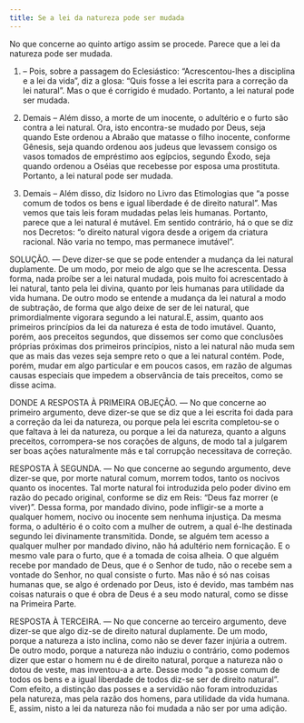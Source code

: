 ```yaml
---
title: Se a lei da natureza pode ser mudada
---
```


No que concerne ao quinto artigo assim se procede. Parece que a lei da natureza pode ser mudada.  

1. – Pois, sobre a passagem do Eclesiástico: “Acrescentou-lhes a disciplina e a lei da vida”, diz a glosa: “Quis fosse a lei escrita para a correção da lei natural”. Mas o que é corrigido é mudado. Portanto, a lei natural pode ser mudada.  

2. Demais – Além disso, a morte de um inocente, o adultério e o furto são contra a lei natural. Ora, isto encontra-se mudado por Deus, seja quando Este ordenou a Abraão que matasse o filho inocente, conforme Gênesis, seja quando ordenou aos judeus que levassem consigo os vasos tomados de empréstimo aos egípcios, segundo Êxodo, seja quando ordenou a Oséias que recebesse por esposa uma prostituta. Portanto, a lei natural pode ser mudada.  

3. Demais – Além disso, diz Isidoro no Livro das Etimologias que “a posse comum de todos os bens e igual liberdade é de direito natural”. Mas vemos que tais leis foram mudadas pelas leis humanas. Portanto, parece que a lei natural é mutável.  Em sentido contrário, há o que se diz nos Decretos: “o direito natural vigora desde a origem da criatura racional. Não varia no tempo, mas permanece imutável”.  

SOLUÇÃO. — Deve dizer-se que se pode entender a mudança da lei natural duplamente. De um modo, por meio de algo que se lhe acrescenta. Dessa forma, nada proíbe ser a lei natural mudada, pois muito foi acrescentado à lei natural, tanto pela lei divina, quanto por leis humanas para utilidade da vida humana. De outro modo se entende a mudança da lei natural a modo de subtração, de forma que algo deixe de ser de lei natural, que primordialmente vigorara segundo a lei natural.E, assim, quanto aos primeiros princípios da lei da natureza é esta de todo imutável. Quanto, porém, aos preceitos segundos, que dissemos ser como que conclusões próprias próximas dos primeiros princípios, nisto a lei natural não muda sem que as mais das vezes seja sempre reto o que a lei natural contém. Pode, porém, mudar em algo particular e em poucos casos, em razão de algumas causas especiais que impedem a observância de tais preceitos, como se disse acima.  

DONDE A RESPOSTA À PRIMEIRA OBJEÇÃO. — No que concerne ao primeiro argumento, deve dizer-se que se diz que a lei escrita foi dada para a correção da lei da natureza, ou porque pela lei escrita completou-se o que faltava à lei da natureza, ou porque a lei da natureza, quanto a alguns preceitos, corrompera-se nos corações de alguns, de modo tal a julgarem ser boas ações naturalmente más e tal corrupção necessitava de correção. 

RESPOSTA À SEGUNDA. — No que concerne ao segundo argumento, deve dizer-se que, por morte natural comum, morrem todos, tanto os nocivos quanto os inocentes. Tal morte natural foi introduzida pelo poder divino em razão do pecado original, conforme se diz em Reis: “Deus faz morrer (e viver)”. Dessa forma, por mandado divino, pode infligir-se a morte a qualquer homem, nocivo ou inocente sem nenhuma injustiça. Da mesma forma, o adultério é o coito com a mulher de outrem, a qual é-lhe destinada segundo lei divinamente transmitida. Donde, se alguém tem acesso a qualquer mulher por mandado divino, não há adultério nem fornicação. E o mesmo vale para o furto, que é a tomada de coisa alheia. O que alguém recebe por mandado de Deus, que é o Senhor de tudo, não o recebe sem a vontade do Senhor, no qual consiste o furto. Mas não é só nas coisas humanas que, se algo é ordenado por Deus, isto é devido, mas também nas coisas naturais o que é obra de Deus é a seu modo natural, como se disse na Primeira Parte.  

RESPOSTA À TERCEIRA. — No que concerne ao terceiro argumento, deve dizer-se que algo diz-se de direito natural duplamente. De um modo, porque a natureza a isto inclina, como não se dever fazer injúria a outrem. De outro modo, porque a natureza não induziu o contrário, como podemos dizer que estar o homem nu é de direito natural, porque a natureza não o dotou de veste, mas inventou-a a arte. Desse modo “a posse comum de todos os bens e a igual liberdade de todos diz-se ser de direito natural”. Com efeito, a distinção das posses e a servidão não foram introduzidas pela natureza, mas pela razão dos homens, para utilidade da vida humana. E, assim, nisto a lei da natureza não foi mudada a não ser por uma adição.